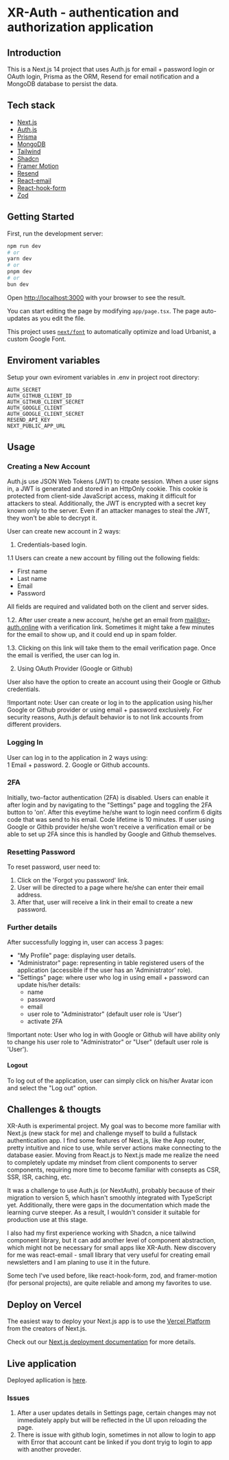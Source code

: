 # XR-Auth - authentication and authorization application

## Introduction

This is a Next.js 14 project that uses Auth.js for email + password login or OAuth login, Prisma as the ORM, Resend for email notification and a MongoDB database to persist the data.


## Tech stack

- [Next.js](https://nextjs.org/docs)
- [Auth.js](https://authjs.dev/getting-started/introduction)
- [Prisma](https://www.prisma.io/docs)
- [MongoDB](https://www.mongodb.com)
- [Tailwind](https://tailwindcss.com/docs/installation)
- [Shadcn](https://ui.shadcn.com/docs)
- [Framer Motion](https://www.framer.com/motion)
- [Resend](https://resend.com/docs/introduction)
- [React-email](https://react.email/docs/introduction)
- [React-hook-form](https://react-hook-form.com)
- [Zod](https://zod.dev)


## Getting Started

First, run the development server:

```bash
npm run dev
# or
yarn dev
# or
pnpm dev
# or
bun dev
```

Open [http://localhost:3000](http://localhost:3000) with your browser to see the result.

You can start editing the page by modifying `app/page.tsx`. The page auto-updates as you edit the file.

This project uses [`next/font`](https://nextjs.org/docs/basic-features/font-optimization) to automatically optimize and load Urbanist, a custom Google Font.

## Enviroment variables

Setup your own eviroment variables in .env in project root directory:

```DATABASE_URL
AUTH_SECRET
AUTH_GITHUB_CLIENT_ID 
AUTH_GITHUB_CLIENT_SECRET
AUTH_GOOGLE_CLIENT
AUTH_GOOGLE_CLIENT_SECRET
RESEND_API_KEY
NEXT_PUBLIC_APP_URL
```

## Usage

### Creating a New Account

Auth.js use JSON Web Tokens (JWT) to create session. When a user signs in, a JWT is generated and stored in an HttpOnly cookie. This cookie is protected from client-side JavaScript access, making it difficult for attackers to steal. Additionally, the JWT is encrypted with a secret key known only to the server. Even if an attacker manages to steal the JWT, they won't be able to decrypt it.


User can create new account in 2 ways:</br>

1. Credentials-based login.</br>
   
1.1 Users can create a new account by filling out the following fields:</br>
- First name
- Last name
- Email
- Password
  
All fields are required and validated both on the client and server sides.

1.2. After user create a new account, he/she get an email from mail@xr-auth.online with a verification link. Sometimes it might take a few minutes for the email to show up, and it could end up in spam folder.</br>

1.3. Clicking on this link will take them to the email verification page. Once the email is verified, the user can log in.

2. Using OAuth Provider (Google or Github)
   
User also have the option to create an account using their Google or Github credentials.

!Important note:
User can create or log in to the application using his/her Google or Github provider or using email + password exclusively. For security reasons, Auth.js default behavior is to not link accounts from different providers.

### Logging In
User can log in to the application in 2 ways using:</br>
1  Email + password.
2. Google or Github accounts.

### 2FA
Initially, two-factor authentication (2FA) is disabled. Users can enable it after login and by navigating to the "Settings" page and toggling the 2FA button to 'on'. After this eveytime he/she want to login need confirm 6 digits code that was send to his email. Code lifetime is 10 minutes.
If user using Google or Githib provider he/she won't receive a verification email or be able to set up 2FA since this is handled by Google and Github themselves.

### Resetting Password
To reset password, user need to:
1. Click on the 'Forgot you password' link.
2. User will be directed to a page where he/she can enter their email address. 
3. After that, user will receive a link in their email to create a new password.

### Further details
After successfully logging in, user can access 3 pages:
- "My Profile" page: displaying user details.
- "Administrator" page: representing in table registered users of the application (accessible if the user has an 'Administrator' role).
- "Settings" page: where user who log in using email + password can update his/her details:
  - name
  - password
  - email
  - user role to "Administrator" (default user role is 'User')
  - activate 2FA
    
 !Important note: User who log in with Google or Github will have ability only to change his user role to "Administrator" or "User" (default user role is 'User').

#### Logout
To log out of the application, user can simply click on his/her Avatar icon and select the "Log out" option.

## Challenges & thougts

XR-Auth is experimental project. My goal was to become more familiar with Next.js (new stack for me) and challenge myself to build a fullstack authentication app. I find some features of Next.js, like the App router, pretty intuitive and nice to use, while server actions make connecting to the database easier. Moving from React.js to Next.js made me realize the need to completely update my mindset from client components to server components, requiring more time to become familiar with consepts as CSR, SSR, ISR, caching, etc. 

It was a challenge to use Auth.js (or NextAuth), probably because of their migration to version 5, which hasn't smoothly integrated with TypeScript yet. Additionally, there were gaps in the documentation which made the learning curve steeper. As a result, I wouldn't consider it suitable for production use at this stage.

I also had my first experience working with Shadcn, a nice tailwind component library, but it can add another level of component abstraction, which might not be necessary for small apps like XR-Auth. New discovery for me was react-email - small library that very useful for creating email newsletters and I am planing to use it in the future.

Some tech I've used before, like react-hook-form, zod, and framer-motion (for personal projects), are quite reliable and among my favorites to use.

## Deploy on Vercel

The easiest way to deploy your Next.js app is to use the [Vercel Platform](https://vercel.com/new?utm_medium=default-template&filter=next.js&utm_source=create-next-app&utm_campaign=create-next-app-readme) from the creators of Next.js.

Check out our [Next.js deployment documentation](https://nextjs.org/docs/deployment) for more details.

## Live application

Deployed apllication is [here](https://xr-auth.vercel.app).

### Issues
1. After a user updates details in Settings page, certain changes may not immediately apply but will be reflected in the UI upon reloading the page.
2. There is issue with github login, sometimes in not allow to login to app with Error that account cant be linked if you dont tryig to login to app with another proveder. 
